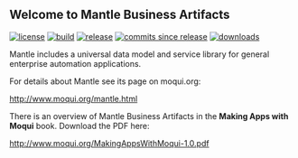 
## Welcome to Mantle Business Artifacts

[![license](http://img.shields.io/badge/license-CC0%201.0%20Universal-blue.svg)](https://github.com/moqui/mantle/blob/master/LICENSE.md)
[![build](https://travis-ci.org/moqui/mantle.svg)](https://travis-ci.org/moqui/mantle)
[![release](http://img.shields.io/github/release/moqui/mantle.svg)](https://github.com/moqui/mantle/releases)
[![commits since release](http://img.shields.io/github/commits-since/moqui/mantle/release-1.0.1.svg)](https://github.com/moqui/mantle/commits/master)
[![downloads](http://img.shields.io/github/downloads/moqui/mantle/latest/total.svg)](https://github.com/moqui/mantle/releases)

Mantle includes a universal data model and service library for general enterprise automation applications.

For details about Mantle see its page on moqui.org:

<http://www.moqui.org/mantle.html>

There is an overview of Mantle Business Artifacts in the **Making Apps with Moqui** book. Download the PDF here:

<http://www.moqui.org/MakingAppsWithMoqui-1.0.pdf>
